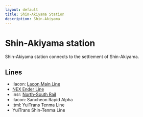 ```yaml
---
layout: default
title: Shin-Akiyama Station
description: Shin-Akiyama
---
```


# Shin-Akiyama station

Shin-Akiyama station connects to the settlement of Shin-Akiyama.

## Lines

- :lacon: [Lacon Main Line](/rail-lines/lcn-main-line)
- [NEX Ender Line](/rail-lines/nex-ender-line)
- :nsr: [North-South Rail](/rail-lines/mrtc-north-south-rail-line)
- :lacon: Sancheon Rapid Alpha
- :tml: YuiTrans Tenma Line
- YuiTrans Shin-Tenma Line
